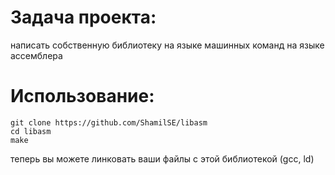 # Задача проекта:
написать собственную библиотеку на языке машинных команд на языке ассемблера
# Использование:
```
git clone https://github.com/ShamilSE/libasm
cd libasm
make
```
теперь вы можете линковать ваши файлы с этой библиотекой (gcc, ld)
